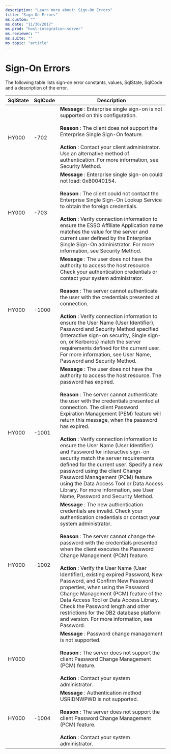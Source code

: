 ```yaml
---
description: "Learn more about: Sign-On Errors"
title: "Sign-On Errors"
ms.custom: ""
ms.date: "11/30/2017"
ms.prod: "host-integration-server"
ms.reviewer: ""
ms.suite: ""
ms.topic: "article"
---
```

# Sign-On Errors
The following table lists sign-on error constants, values, SqlState, SqlCode and a description of the error.  
  
|SqlState|SqlCode|Description|  
|-|-|-|  
|HY000|-702|**Message** : Enterprise single sign-on is not supported on this configuration.<br /><br /> **Reason** : The client does not support the Enterprise Single Sign-On feature.<br /><br /> **Action** : Contact your client administrator. Use an alternative method of authentication. For more information, see Security Method.|  
|HY000|-703|**Message** : Enterprise single sign-on could not load: 0x80040154.<br /><br /> **Reason** : The client could not contact the Enterprise Single Sign-On Lookup Service to obtain the foreign credentials.<br /><br /> **Action** : Verify connection information to ensure the ESSO Affiliate Application name matches the value for the server and current user defined by the Enterprise Single Sign-On administrator. For more information, see Security Method.|  
|HY000|-1000|**Message** : The user does not have the authority to access the host resource. Check your authentication credentials or contact your system administrator.<br /><br /> **Reason** : The server cannot authenticate the user with the credentials presented at connection.<br /><br /> **Action** : Verify connection information to ensure the User Name (User Identifier), Password and Security Method specified (Interactive sign-on security, Single sign-on, or Kerberos) match the server requirements defined for the current user. For more information, see User Name, Password and Security Method.|  
|HY000|-1001|**Message** : The user does not have the authority to access the host resource. The password has expired.<br /><br /> **Reason** : The server cannot authenticate the user with the credentials presented at connection. The client Password Expiration Management (PEM) feature will return this message, when the password has expired.<br /><br /> **Action** : Verify connection information to ensure the User Name (User Identifier) and Password for interactive sign-on security match the server requirements defined for the current user. Specify a new password using the client Change Password Management (PCM) feature using the Data Access Tool or Data Access Library. For more information, see User Name, Password and Security Method.|  
|HY000|-1002|**Message** : The new authentication credentials are invalid. Check your authentication credentials or contact your system administrator.<br /><br /> **Reason** : The server cannot change the password with the credentials presented when the client executes the Password Change Management (PCM) feature.<br /><br /> **Action** : Verify the User Name (User Identifier), existing expired Password, New Password, and Confirm New Password properties, when using the Password Change Management (PCM) feature of the Data Access Tool or Data Access Library. Check the Password length and other restrictions for the DB2 database platform and version. For more information, see Password.|  
|HY000||**Message** : Password change management is not supported.<br /><br /> **Reason** : The server does not support the client Password Change Management (PCM) feature.<br /><br /> **Action** : Contact your system administrator.|  
|HY000|-1004|**Message** : Authentication method USRIDNWPWD is not supported.<br /><br /> **Reason** : The server does not support the client Password Change Management (PCM) feature.<br /><br /> **Action** : Contact your system administrator.|
